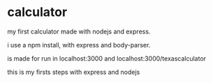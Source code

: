 # calculator
my first calculator made with nodejs and express.

i use a npm install, with express and body-parser.

is made for run in localhost:3000 and localhost:3000/texascalculator

this is my firsts steps with express and nodejs
